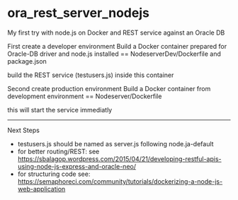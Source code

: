 # ora_rest_server_nodejs
My first try with node.js on Docker and REST service against an Oracle DB

First create a developer environment
Build a Docker container prepared for Oracle-DB driver and node.js installed == NodeserverDev/Dockerfile and package.json

build the REST service (testusers.js) inside this container

Second create production environment
Build a Docker container from development environment == Nodeserver/Dockerfile

this will start the service immediatly

-------------------
Next Steps
* testusers.js should be named as server.js following node.ja-default
* for better routing/REST: see https://sbalagop.wordpress.com/2015/04/21/developing-restful-apis-using-node-js-express-and-oracle-neo/
* for structuring code see: https://semaphoreci.com/community/tutorials/dockerizing-a-node-js-web-application
